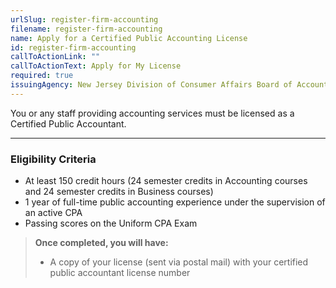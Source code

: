 ```yaml
---
urlSlug: register-firm-accounting
filename: register-firm-accounting
name: Apply for a Certified Public Accounting License
id: register-firm-accounting
callToActionLink: ""
callToActionText: Apply for My License
required: true
issuingAgency: New Jersey Division of Consumer Affairs Board of Accountancy
---
```

You or any staff providing accounting services must be licensed as a Certified Public Accountant.

---
### Eligibility Criteria
- At least 150 credit hours (24 semester credits in Accounting courses and 24 semester credits in Business courses)
- 1 year of full-time public accounting experience under the supervision of an active CPA
- Passing scores on the Uniform CPA Exam 

>**Once completed, you will have:**  
>- A copy of your license (sent via postal mail) with your certified public accountant license number